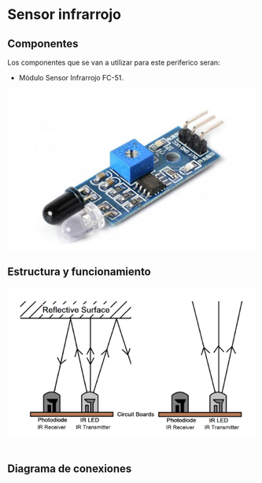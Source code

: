 
# Sensor infrarrojo

## Componentes

Los componentes que se van a utilizar para este periferico seran:

- Módulo Sensor Infrarrojo FC-51.

![Screenshot](/Perifericos/SensorInfra/componentesIR.png) 

## Estructura y funcionamiento

![Screenshot](/Perifericos/SensorInfra/estyfuncIR.png) 
![Screenshot](/Perifericos/SensorInfra/conexionesIR.png) 

## Diagrama de conexiones



